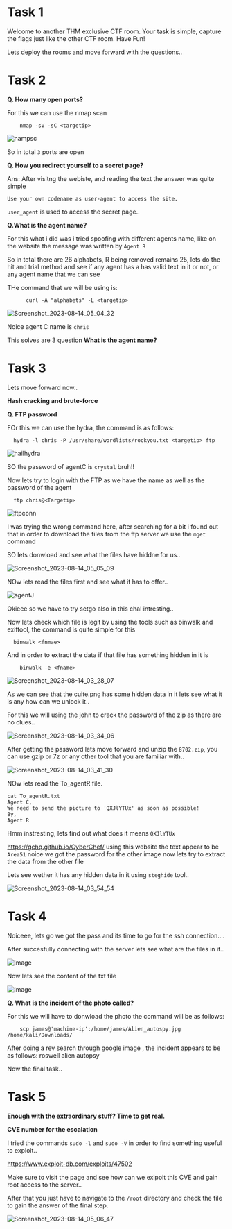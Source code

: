 # Task 1
Welcome to another THM exclusive CTF room. Your task is simple, capture the flags just like the other CTF room. Have Fun!


Lets deploy the rooms and move forward with the questions..

# Task 2

**Q. How many open ports?**

For this we can use the nmap scan


        nmap -sV -sC <targetip>

![nampsc](https://github.com/Anirudh-Saxena/THM-Agent-Sudo/assets/73027020/8f2c8957-7bcf-4bfc-86cc-b0eb4b03208c)

So in total `3` ports are open

**Q. 
How you redirect yourself to a secret page?**

Ans: After visitng the webiste, and reading the text the answer was quite simple 

` Use your own codename as user-agent to access the site. `

`user_agent` is used to access the secret page..


**Q.What is the agent name?**

For this what i did was i tried spoofing with different agents name, like on the website the message was written by `Agent R`

So in total there are 26 alphabets, R being removed remains 25, lets do the hit and trial method and see if any agent has a 
has valid text in it or not, or any agent name that we can see

THe command that we will be using is:

          curl -A "alphabets" -L <targetip>

![Screenshot_2023-08-14_05_04_32](https://github.com/Anirudh-Saxena/THM-Agent-Sudo/assets/73027020/3c2287ee-a2af-4dcb-b0bd-2c4bd66ea9cb)



Noice agent C name is `chris`


This solves are 3 question **What is the agent name?**

# Task 3

Lets move forward now..

**Hash cracking and brute-force**


**Q. FTP password**

FOr this we can use the hydra, the command is as follows:

      hydra -l chris -P /usr/share/wordlists/rockyou.txt <targetip> ftp

![hailhydra](https://github.com/Anirudh-Saxena/THM-Agent-Sudo/assets/73027020/6af27055-9cf9-4774-ae76-85584874e2e5)


SO the password of agentC is `crystal` bruh!!

Now lets try to login with the FTP as we have the name as well as the password of the agent


      ftp chris@<Targetip>

![ftpconn](https://github.com/Anirudh-Saxena/THM-Agent-Sudo/assets/73027020/d6f24403-3350-44d3-8d1a-c9e57ccd5785)

I was trying the wrong command here, after searching for a bit i found out that in order to download the files from the ftp server we use the 
`mget` command

SO lets donwload and see what the files have hiddne for us..

![Screenshot_2023-08-14_05_05_09](https://github.com/Anirudh-Saxena/THM-Agent-Sudo/assets/73027020/915f7f27-aae8-4e0f-8fec-589b4390cd8a)


NOw lets read the files first and see what it has to offer..


![agentJ](https://github.com/Anirudh-Saxena/THM-Agent-Sudo/assets/73027020/8fc9db82-8be9-4ca6-ad30-a8fadab46822)


Okieee so we have to try setgo also in this chal intresting..

Now lets check which file is legit by using the tools such as binwalk and exiftool, the command is quite simple for this


      binwalk <fnmae>

And in order to extract the data if that file has something hidden in it is

        binwalk -e <fname>

![Screenshot_2023-08-14_03_28_07](https://github.com/Anirudh-Saxena/THM-Agent-Sudo/assets/73027020/74e5265e-c9bf-4d1a-a613-c2f93ae1010a)

As we can see that the cuite.png has some hidden data in it lets see what it is any how can we unlock it..

For this we will using the john to crack the password of the zip as there are no clues..

![Screenshot_2023-08-14_03_34_06](https://github.com/Anirudh-Saxena/THM-Agent-Sudo/assets/73027020/3351e370-0070-4691-8e1c-0ff80de2be29)

After getting the password lets move forward and unzip the `8702.zip`, you can use gzip or 7z or any other tool that you are familiar with..

![Screenshot_2023-08-14_03_41_30](https://github.com/Anirudh-Saxena/THM-Agent-Sudo/assets/73027020/6d4a3900-58d9-42fe-add9-2b604853c0fc)


NOw lets read the To_agentR file.

    cat To_agentR.txt 
    Agent C,
    We need to send the picture to 'QXJlYTUx' as soon as possible!
    By,
    Agent R

Hmm instresting, lets find out what does it means `QXJlYTUx`
  

https://gchq.github.io/CyberChef/ using this website the text appear to be `Area51` noice we got the password for the other image now lets 
try to extract the data from the other file


Lets see wether it has any hidden data in it using `steghide` tool..


![Screenshot_2023-08-14_03_54_54](https://github.com/Anirudh-Saxena/THM-Agent-Sudo/assets/73027020/e5ffc441-c24c-49ab-a3d1-cd2255620122)

# Task 4

Noiceee, lets go we got the pass and its time to go for the ssh connection....

After succesfully connecting with the server lets see what are the files in it..

![image](https://github.com/Anirudh-Saxena/THM-Agent-Sudo/assets/73027020/b0d0020e-5f01-474a-bf53-75848fc3b5f4)

Now lets see the content of the txt file

![image](https://github.com/Anirudh-Saxena/THM-Agent-Sudo/assets/73027020/1c0e403d-d2f0-48e4-a839-1dae7a8b4a3a)



**Q. What is the incident of the photo called?**

For this we will have to donwload the photo the command will be as follows:


        scp james@'machine-ip':/home/james/Alien_autospy.jpg /home/kali/Downloads/

After doing a rev search through google image , the incident appears to be as follows: roswell alien autopsy



Now the final task..


# Task 5

**Enough with the extraordinary stuff? Time to get real.**

**CVE number for the escalation** 

I tried the commands `sudo -l` and `sudo -V`  in order to find something useful to exploit..

https://www.exploit-db.com/exploits/47502

Make sure to visit the page and see how can we exlpoit this CVE and gain root access to the server..

After that you just have to navigate to the `/root` directory and check the file to gain the answer of the final step.


![Screenshot_2023-08-14_05_06_47](https://github.com/Anirudh-Saxena/THM-Agent-Sudo/assets/73027020/c9c1f25e-a6b1-4572-b48e-9bc34adbc0e3)





        
